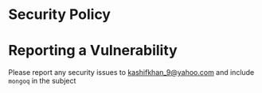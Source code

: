 # Security Policy

# Reporting a Vulnerability
Please report any security issues to kashifkhan_9@yahoo.com and include `mongoq` in the subject
